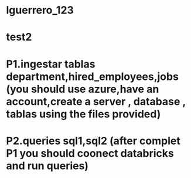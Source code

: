 # lguerrero_123
# test2
# P1.ingestar tablas department,hired_employees,jobs (you should use azure,have an account,create a  server , database , tablas using the files provided)
# P2.queries sql1,sql2 (after complet P1 you should coonect databricks and run queries)